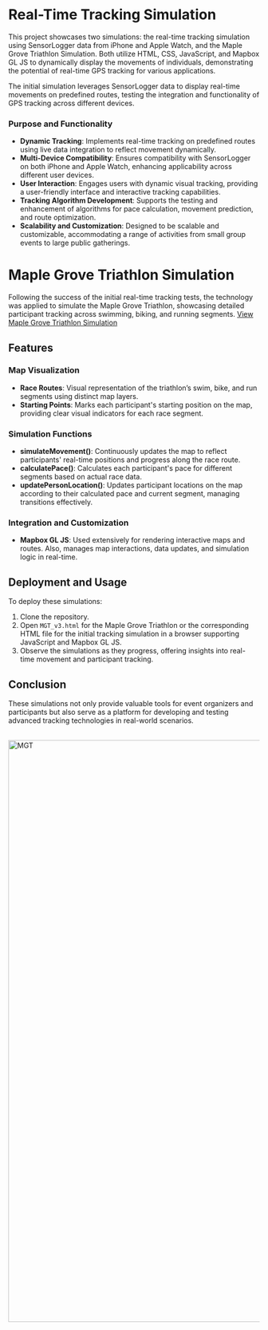 # Real-Time Tracking Simulation
This project showcases two simulations: the real-time tracking simulation using SensorLogger data from iPhone and Apple Watch, and the Maple Grove Triathlon Simulation. Both utilize HTML, CSS, JavaScript, and Mapbox GL JS to dynamically display the movements of individuals, demonstrating the potential of real-time GPS tracking for various applications.

The initial simulation leverages SensorLogger data to display real-time movements on predefined routes, testing the integration and functionality of GPS tracking across different devices.

### Purpose and Functionality
- **Dynamic Tracking**: Implements real-time tracking on predefined routes using live data integration to reflect movement dynamically.
- **Multi-Device Compatibility**: Ensures compatibility with SensorLogger on both iPhone and Apple Watch, enhancing applicability across different user devices.
- **User Interaction**: Engages users with dynamic visual tracking, providing a user-friendly interface and interactive tracking capabilities.
- **Tracking Algorithm Development**: Supports the testing and enhancement of algorithms for pace calculation, movement prediction, and route optimization.
- **Scalability and Customization**: Designed to be scalable and customizable, accommodating a range of activities from small group events to large public gatherings.

# Maple Grove Triathlon Simulation
Following the success of the initial real-time tracking tests, the technology was applied to simulate the Maple Grove Triathlon, showcasing detailed participant tracking across swimming, biking, and running segments.
[View Maple Grove Triathlon Simulation](https://hx7n46.csb.app/)

## Features

### Map Visualization
- **Race Routes**: Visual representation of the triathlon’s swim, bike, and run segments using distinct map layers.
- **Starting Points**: Marks each participant's starting position on the map, providing clear visual indicators for each race segment.

### Simulation Functions
- **simulateMovement()**: Continuously updates the map to reflect participants' real-time positions and progress along the race route.
- **calculatePace()**: Calculates each participant's pace for different segments based on actual race data.
- **updatePersonLocation()**: Updates participant locations on the map according to their calculated pace and current segment, managing transitions effectively.

### Integration and Customization
- **Mapbox GL JS**: Used extensively for rendering interactive maps and routes. Also, manages map interactions, data updates, and simulation logic in real-time.

## Deployment and Usage
To deploy these simulations:
1. Clone the repository.
2. Open `MGT_v3.html` for the Maple Grove Triathlon or the corresponding HTML file for the initial tracking simulation in a browser supporting JavaScript and Mapbox GL JS.
3. Observe the simulations as they progress, offering insights into real-time movement and participant tracking.

## Conclusion

These simulations not only provide valuable tools for event organizers and participants but also serve as a platform for developing and testing advanced tracking technologies in real-world scenarios.

<br>

<img width="1167" alt="MGT" src="https://github.com/RTGS-Lab/realtime-race-simulation/assets/103837294/5d6756be-e2e1-4190-bcc6-110beacb7756">
